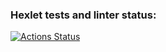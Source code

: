 ### Hexlet tests and linter status:
[![Actions Status](https://github.com/Hisun0/java-project-72/actions/workflows/hexlet-check.yml/badge.svg)](https://github.com/Hisun0/java-project-72/actions)